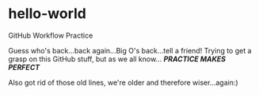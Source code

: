 # hello-world
GitHub Workflow Practice

Guess who's back...back again...Big O's back...tell a friend!
Trying to get a grasp on this GitHub stuff, but as we all know...
***PRACTICE MAKES PERFECT***

Also got rid of those old lines, we're older and therefore wiser...again:)
